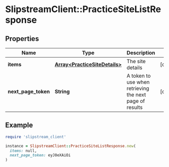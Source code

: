 # SlipstreamClient::PracticeSiteListResponse

## Properties

| Name | Type | Description | Notes |
| ---- | ---- | ----------- | ----- |
| **items** | [**Array&lt;PracticeSiteDetails&gt;**](PracticeSiteDetails.md) | The site details | [optional] |
| **next_page_token** | **String** | A token to use when retrieving the next page of results | [optional] |

## Example

```ruby
require 'slipstream_client'

instance = SlipstreamClient::PracticeSiteListResponse.new(
  items: null,
  next_page_token: eyJ0eXAiOi
)
```

